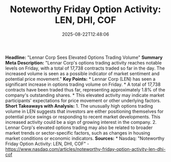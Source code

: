 ﻿---
title: "Noteworthy Friday Option Activity: LEN, DHI, COF"
date: "2025-08-22T12:48:06"
category: "Markets"
summary: ""
slug: "noteworthy friday option activity len dhi cof"
source_urls:
  - "https://www.nasdaq.com/articles/noteworthy-friday-option-activity-len-dhi-cof"
seo:
  title: "Noteworthy Friday Option Activity: LEN, DHI, COF | Hash n Hedge"
  description: ""
  keywords: ["news", "markets", "brief"]
---
**Headline:** "Lennar Corp Sees Elevated Options Trading Volume"  **Summary Meta Description:** "Lennar Corp's options trading activity reaches notable levels on Friday, with a total of 17,738 contracts traded so far in the day. The increased volume is seen as a possible indicator of market sentiment and potential price movement."  **Key Points:**  * Lennar Corp (LEN) has seen a significant increase in options trading volume on Friday. * A total of 17,738 contracts have been traded thus far, representing approximately 1.8% of the company's outstanding shares. * This elevated activity may indicate market participants' expectations for price movement or other underlying factors.  **Short Takeaways with Analysis:**  1. The unusually high options trading volume in LEN suggests that investors are either positioning themselves for potential price swings or responding to recent market developments. This increased activity could be a sign of growing interest in the company. 2. Lennar Corp's elevated options trading may also be related to broader market trends or sector-specific factors, such as changes in housing market conditions or economic indicators.  **Sources:**  * Nasdaq: "Noteworthy Friday Option Activity: LEN, DHI, COF" - https://www.nasdaq.com/articles/noteworthy-friday-option-activity-len-dhi-cof 
